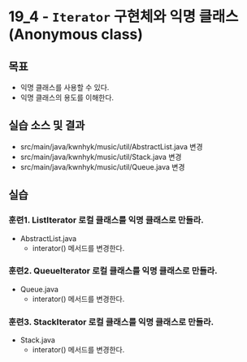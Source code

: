 # 19_4 - `Iterator` 구현체와 익명 클래스(Anonymous class)

##  목표

- 익명 클래스를 사용할 수 있다.
- 익명 클래스의 용도를 이해한다.

## 실습 소스 및 결과

- src/main/java/kwnhyk/music/util/AbstractList.java 변경
- src/main/java/kwnhyk/music/util/Stack.java 변경
- src/main/java/kwnhyk/music/util/Queue.java 변경

## 실습

### 훈련1. ListIterator 로컬 클래스를 익명 클래스로 만들라.

- AbstractList.java
  - interator() 메서드를 변경한다.

### 훈련2. QueueIterator 로컬 클래스를 익명 클래스로 만들라.

- Queue.java
  - interator() 메서드를 변경한다.

### 훈련3. StackIterator 로컬 클래스를 익명 클래스로 만들라.

- Stack.java
  - interator() 메서드를 변경한다.
